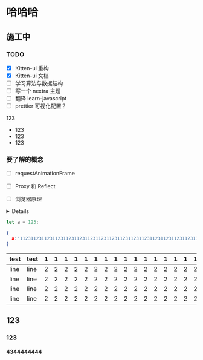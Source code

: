 # 哈哈哈
## 施工中

### TODO

- [x] Kitten-ui 重构
- [x] Kitten-ui 文档
- [ ] 学习算法与数据结构
- [ ] 写一个 nextra 主题
- [ ] 翻译 learn-javascript
- [ ] prettier 可视化配置？

123


- 123
- 123
- 123

### 要了解的概念

- [ ] requestAnimationFrame
- [ ] Proxy 和 Reflect
- [ ] 浏览器原理


<!-- 
、Web 发展历史、互联网起源、JS 语言的演变有着深入的理解的看法。
 -->
<details>
  <summary>Details</summary>
  Something small enough to escape casual notice.  Something small enough to escape casual notice.  Something small enough to escape casual notice.  Something small enough to escape casual notice.  Something small enough to escape casual notice.  Something small enough to escape casual notice.  Something small enough to escape casual notice.  Something small enough to escape casual notice.  Something small enough to escape casual notice.  Something small enough to escape casual notice.  Something small enough to escape casual notice.  Something small enough to escape casual notice.  Something small enough to escape casual notice.  Something small enough to escape casual notice.  Something small enough to escape casual notice.  Something small enough to escape casual notice.
</details>

```js filename="package.json"
let a = 123;
```

```json filename="lov.json"
{
  a:"1123112311231123112311231123112311231123112311231123112311231123112311231123112311231123112311231123112311231123112311231123"
}
```
|test|test|1|1|1|1|1|1|1|1|1|1|1|1|1|1|1|1|1|1|1|1|1|1|1|1|
|--|--|    --|--|--|--|--|--|--|--|--|--|--|--|--|--|--|--|--|--|--|--|--|--|--|--|
|line|line|2|2|2|2|2|2|2|2|2|2|2|2|2|2|2|2|2|2|2|2|2|2|2|2|
|line|line|2|2|2|2|2|2|2|2|2|2|2|2|2|2|2|2|2|2|2|2|2|2|2|2|
|line|line|2|2|2|2|2|2|2|2|2|2|2|2|2|2|2|2|2|2|2|2|2|2|2|2|
|line|line|2|2|2|2|2|2|2|2|2|2|2|2|2|2|2|2|2|2|2|2|2|2|2|2|

## 123

### 123

#### 4344444444

